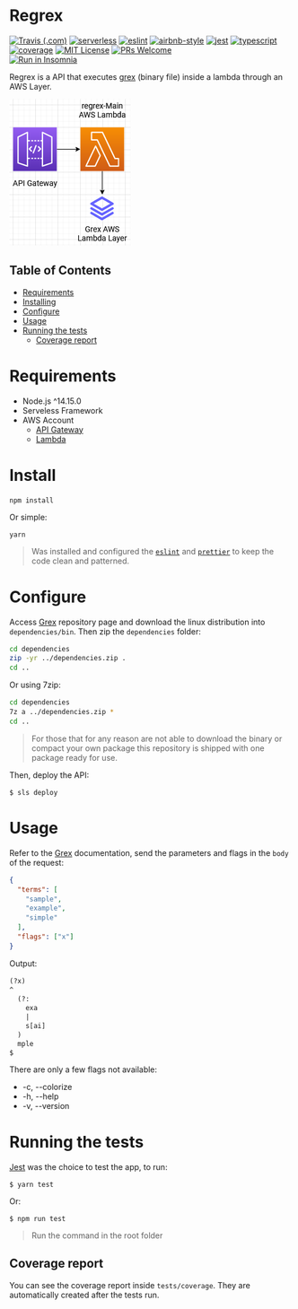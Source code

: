 # Regrex
[![Travis (.com)](https://img.shields.io/travis/com/DiegoVictor/regrex?logo=travis&style=flat-square)](https://travis-ci.com/DiegoVictor/regrex.svg?branch=master)
[![serverless](https://img.shields.io/badge/serverless-3.19.0-FD5750?style=flat-square&logo=serverless)](https://www.serverless.com/)
[![eslint](https://img.shields.io/badge/eslint-8.19.0-4b32c3?style=flat-square&logo=eslint)](https://eslint.org/)
[![airbnb-style](https://flat.badgen.net/badge/style-guide/airbnb/ff5a5f?icon=airbnb)](https://github.com/airbnb/javascript)
[![jest](https://img.shields.io/badge/jest-28.1.2-brightgreen?style=flat-square&logo=jest)](https://jestjs.io/)
[![typescript](https://img.shields.io/badge/typescript-4.7.4-3178c6?style=flat-square&logo=typescript)](https://www.typescriptlang.org/)
[![coverage](https://img.shields.io/codecov/c/gh/DiegoVictor/regrex?logo=codecov&style=flat-square)](https://codecov.io/gh/DiegoVictor/regrex)
[![MIT License](https://img.shields.io/badge/license-MIT-green?style=flat-square)](https://github.com/DiegoVictor/regrex/blob/master/LICENSE)
[![PRs Welcome](https://img.shields.io/badge/PRs-welcome-brightgreen.svg?style=flat-square)](http://makeapullrequest.com)<br>
[![Run in Insomnia](https://insomnia.rest/images/run.svg)](https://insomnia.rest/run/?label=Regrex&uri=https%3A%2F%2Fraw.githubusercontent.com%2FDiegoVictor%2Fregrex%2Fmain%2FInsomnia_2022-06-28.json)


Regrex is a API that executes [grex](https://github.com/pemistahl/grex) (binary file) inside a lambda through an AWS Layer.

![Infrastructure Diagram](https://raw.githubusercontent.com/DiegoVictor/regrex/main/regrex.drawio.png)

## Table of Contents
* [Requirements](#requirements)
* [Installing](#installing)
* [Configure](#configure)
* [Usage](#usage)
* [Running the tests](#running-the-tests)
  * [Coverage report](#coverage-report)

# Requirements
* Node.js ^14.15.0
* Serveless Framework
* AWS Account
  * [API Gateway](https://aws.amazon.com/api-gateway/)
  * [Lambda](https://aws.amazon.com/lambda)

# Install
```
npm install
```
Or simple:
```
yarn
```
> Was installed and configured the [`eslint`](https://eslint.org/) and [`prettier`](https://prettier.io/) to keep the code clean and patterned.

# Configure
Access [Grex](https://github.com/pemistahl/grex) repository page and download the linux distribution into `dependencies/bin`. Then zip the `dependencies` folder:
```sh
cd dependencies
zip -yr ../dependencies.zip .
cd ..
```
Or using 7zip:
```sh
cd dependencies
7z a ../dependencies.zip *
cd ..
```
> For those that for any reason are not able to download the binary or compact your own package this repository is shipped with one package ready for use.

Then, deploy the API:
```
$ sls deploy
```

# Usage
Refer to the [Grex](https://github.com/pemistahl/grex#51-the-command-line-tool) documentation, send the parameters and flags in the `body` of the request:
```json
{
  "terms": [
    "sample",
    "example",
    "simple"
  ],
  "flags": ["x"]
}
```
Output:
```
(?x)
^
  (?:
    exa
    |
    s[ai]
  )
  mple
$
```

There are only a few flags not available:

* -c, --colorize
* -h, --help
* -v, --version

# Running the tests
[Jest](https://jestjs.io/) was the choice to test the app, to run:
```
$ yarn test
```
Or:
```
$ npm run test
```
> Run the command in the root folder

## Coverage report
You can see the coverage report inside `tests/coverage`. They are automatically created after the tests run.
